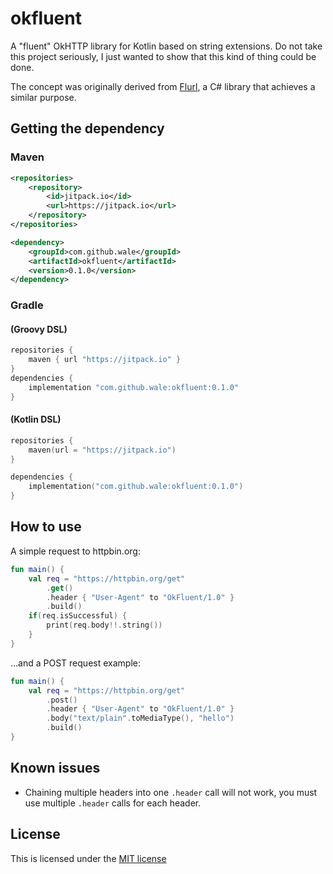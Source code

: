 # okfluent
A "fluent" OkHTTP library for Kotlin based on string extensions. Do not take this project seriously, I just wanted to show that this kind of thing could be done.

The concept was originally derived from [Flurl](https://flurl.dev), a C# library that achieves a similar purpose.

## Getting the dependency
### Maven
```xml
<repositories>
    <repository>
        <id>jitpack.io</id>
        <url>https://jitpack.io</url>
    </repository>
</repositories>
```
```xml
<dependency>
    <groupId>com.github.wale</groupId>
    <artifactId>okfluent</artifactId>
    <version>0.1.0</version>
</dependency>
```
### Gradle
#### (Groovy DSL)
```groovy
repositories {
    maven { url "https://jitpack.io" }
}
dependencies {
    implementation "com.github.wale:okfluent:0.1.0"
}
```
#### (Kotlin DSL)
```kotlin
repositories {
    maven(url = "https://jitpack.io")
}

dependencies {
    implementation("com.github.wale:okfluent:0.1.0")
}
```

## How to use
A simple request to httpbin.org:
```kotlin
fun main() {
    val req = "https://httpbin.org/get"
        .get()
        .header { "User-Agent" to "OkFluent/1.0" }
        .build()
    if(req.isSuccessful) {
        print(req.body!!.string())
    }
}
```
...and a POST request example:
```kotlin
fun main() {
    val req = "https://httpbin.org/get"
        .post()
        .header { "User-Agent" to "OkFluent/1.0" }
        .body("text/plain".toMediaType(), "hello")
        .build()
}
```

## Known issues
- Chaining multiple headers into one `.header` call will not work, you must use multiple `.header` calls for each header.
## License
This is licensed under the [MIT license](https://github.com/wale/okfluent/blob/master/LICENSE)
